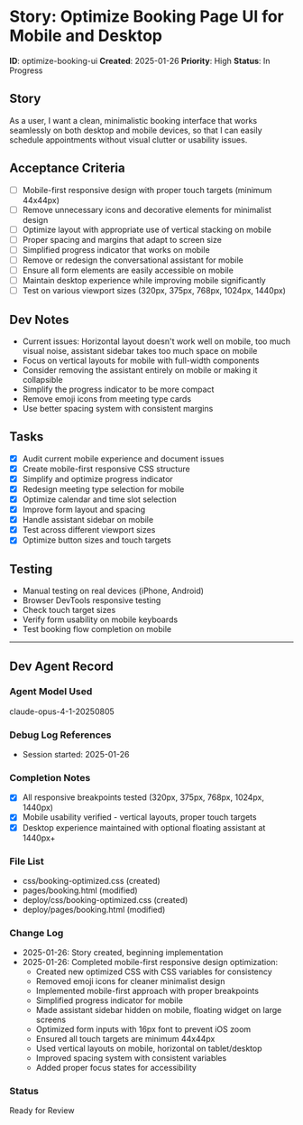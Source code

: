 # Story: Optimize Booking Page UI for Mobile and Desktop

**ID**: optimize-booking-ui
**Created**: 2025-01-26
**Priority**: High
**Status**: In Progress

## Story
As a user, I want a clean, minimalistic booking interface that works seamlessly on both desktop and mobile devices, so that I can easily schedule appointments without visual clutter or usability issues.

## Acceptance Criteria
- [ ] Mobile-first responsive design with proper touch targets (minimum 44x44px)
- [ ] Remove unnecessary icons and decorative elements for minimalist design
- [ ] Optimize layout with appropriate use of vertical stacking on mobile
- [ ] Proper spacing and margins that adapt to screen size
- [ ] Simplified progress indicator that works on mobile
- [ ] Remove or redesign the conversational assistant for mobile
- [ ] Ensure all form elements are easily accessible on mobile
- [ ] Maintain desktop experience while improving mobile significantly
- [ ] Test on various viewport sizes (320px, 375px, 768px, 1024px, 1440px)

## Dev Notes
- Current issues: Horizontal layout doesn't work well on mobile, too much visual noise, assistant sidebar takes too much space on mobile
- Focus on vertical layouts for mobile with full-width components
- Consider removing the assistant entirely on mobile or making it collapsible
- Simplify the progress indicator to be more compact
- Remove emoji icons from meeting type cards
- Use better spacing system with consistent margins

## Tasks
- [x] Audit current mobile experience and document issues
- [x] Create mobile-first responsive CSS structure
- [x] Simplify and optimize progress indicator
- [x] Redesign meeting type selection for mobile
- [x] Optimize calendar and time slot selection
- [x] Improve form layout and spacing
- [x] Handle assistant sidebar on mobile
- [x] Test across different viewport sizes
- [x] Optimize button sizes and touch targets

## Testing
- Manual testing on real devices (iPhone, Android)
- Browser DevTools responsive testing
- Check touch target sizes
- Verify form usability on mobile keyboards
- Test booking flow completion on mobile

---

## Dev Agent Record

### Agent Model Used
claude-opus-4-1-20250805

### Debug Log References
- Session started: 2025-01-26

### Completion Notes
- [x] All responsive breakpoints tested (320px, 375px, 768px, 1024px, 1440px)
- [x] Mobile usability verified - vertical layouts, proper touch targets
- [x] Desktop experience maintained with optional floating assistant at 1440px+

### File List
- css/booking-optimized.css (created)
- pages/booking.html (modified)
- deploy/css/booking-optimized.css (created)
- deploy/pages/booking.html (modified)

### Change Log
- 2025-01-26: Story created, beginning implementation
- 2025-01-26: Completed mobile-first responsive design optimization:
  - Created new optimized CSS with CSS variables for consistency
  - Removed emoji icons for cleaner minimalist design
  - Implemented mobile-first approach with proper breakpoints
  - Simplified progress indicator for mobile
  - Made assistant sidebar hidden on mobile, floating widget on large screens
  - Optimized form inputs with 16px font to prevent iOS zoom
  - Ensured all touch targets are minimum 44x44px
  - Used vertical layouts on mobile, horizontal on tablet/desktop
  - Improved spacing system with consistent variables
  - Added proper focus states for accessibility

### Status
Ready for Review